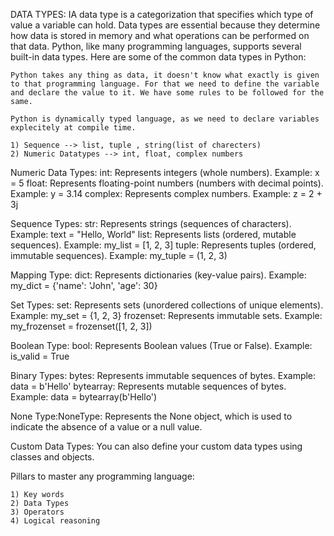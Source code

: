DATA TYPES:
    IA data type is a categorization that specifies which type of value a variable can hold. Data types are essential because they determine how data is stored in memory and what operations can be performed on that data. Python, like many programming languages, supports several built-in data types. Here are some of the common data types in Python:

    Python takes any thing as data, it doesn't know what exactly is given to that programming language. For that we need to define the variable and declare the value to it. We have some rules to be followed for the same.

    Python is dynamically typed language, as we need to declare variables explecitely at compile time.

    1) Sequence --> list, tuple , string(list of charecters)
    2) Numeric Datatypes --> int, float, complex numbers

Numeric Data Types:
    int: Represents integers (whole numbers). Example: x = 5
    float: Represents floating-point numbers (numbers with decimal points). Example: y = 3.14
    complex: Represents complex numbers. Example: z = 2 + 3j

Sequence Types:
    str: Represents strings (sequences of characters). Example: text = "Hello, World"
    list: Represents lists (ordered, mutable sequences). Example: my_list = [1, 2, 3]
    tuple: Represents tuples (ordered, immutable sequences). Example: my_tuple = (1, 2, 3)

Mapping Type:
    dict: Represents dictionaries (key-value pairs). Example: my_dict = {'name': 'John', 'age': 30}

Set Types:
    set: Represents sets (unordered collections of unique elements). Example: my_set = {1, 2, 3}
    frozenset: Represents immutable sets. Example: my_frozenset = frozenset([1, 2, 3])

Boolean Type:
    bool: Represents Boolean values (True or False). Example: is_valid = True

Binary Types:
    bytes: Represents immutable sequences of bytes. Example: data = b'Hello'
    bytearray: Represents mutable sequences of bytes. Example: data = bytearray(b'Hello')

None Type:NoneType: Represents the None object, which is used to indicate the absence of a value or a null value.

Custom Data Types: You can also define your custom data types using classes and objects.


Pillars to master any programming language:

    1) Key words
    2) Data Types
    3) Operators
    4) Logical reasoning


